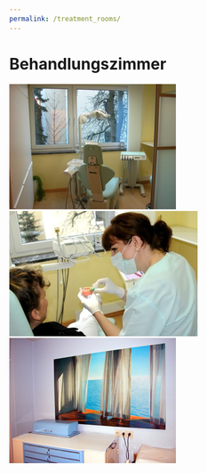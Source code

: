 ```yaml
---
permalink: /treatment_rooms/
---
```


# Behandlungszimmer

![Behandlungszimmer 1](/assets/images/thumb/treatment_room_01.jpg)
![Prophylaxezimmer](/assets/images/thumb/treatment_room_05.jpg)
![Behandlungszimmer 2](/assets/images/thumb/treatment_room_04.jpg)
